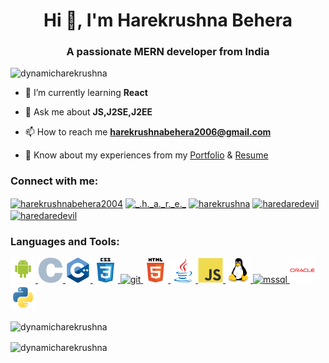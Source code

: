 <h1 align="center">Hi 👋, I'm Harekrushna Behera</h1>
<h3 align="center">A passionate MERN developer from India</h3>

<p align="left"> <img src="https://komarev.com/ghpvc/?username=dynamicharekrushna&label=Profile%20views&color=0e75b6&style=flat" alt="dynamicharekrushna" /> </p>

- 🌱 I’m currently learning **React**

- 💬 Ask me about **JS,J2SE,J2EE**

- 📫 How to reach me **harekrushnabehera2006@gmail.com**

- 📄 Know about my experiences from my [Portfolio](https://harekrushna-behera-portfolio.vercel.app/) & [Resume](https://drive.google.com/file/d/1TzgGqh8p-IttaSsa-ZXrFctAHPAv5jnE/view?usp=sharing)

<h3 align="left">Connect with me:</h3>
<p align="left">
<a href="https://linkedin.com/in/harekrushnabehera2004" target="blank"><img align="center" src="https://raw.githubusercontent.com/rahuldkjain/github-profile-readme-generator/master/src/images/icons/Social/linked-in-alt.svg" alt="harekrushnabehera2004" height="30" width="40" /></a>
<a href="https://instagram.com/_.h._a._r._e._" target="blank"><img align="center" src="https://raw.githubusercontent.com/rahuldkjain/github-profile-readme-generator/master/src/images/icons/Social/instagram.svg" alt="_.h._a._r._e._" height="30" width="40" /></a>
<a href="https://www.codechef.com/users/harekrushna" target="blank"><img align="center" src="https://cdn.jsdelivr.net/npm/simple-icons@3.1.0/icons/codechef.svg" alt="harekrushna" height="30" width="40" /></a>
<a href="https://www.hackerrank.com/haredaredevil" target="blank"><img align="center" src="https://raw.githubusercontent.com/rahuldkjain/github-profile-readme-generator/master/src/images/icons/Social/hackerrank.svg" alt="haredaredevil" height="30" width="40" /></a>
<a href="https://www.leetcode.com/haredaredevil" target="blank"><img align="center" src="https://raw.githubusercontent.com/rahuldkjain/github-profile-readme-generator/master/src/images/icons/Social/leet-code.svg" alt="haredaredevil" height="30" width="40" /></a>
</p>

<h3 align="left">Languages and Tools:</h3>
<p align="left"> <a href="https://developer.android.com" target="_blank" rel="noreferrer"> <img src="https://raw.githubusercontent.com/devicons/devicon/master/icons/android/android-original-wordmark.svg" alt="android" width="40" height="40"/> </a> <a href="https://www.cprogramming.com/" target="_blank" rel="noreferrer"> <img src="https://raw.githubusercontent.com/devicons/devicon/master/icons/c/c-original.svg" alt="c" width="40" height="40"/> </a> <a href="https://www.w3schools.com/cpp/" target="_blank" rel="noreferrer"> <img src="https://raw.githubusercontent.com/devicons/devicon/master/icons/cplusplus/cplusplus-original.svg" alt="cplusplus" width="40" height="40"/> </a> <a href="https://www.w3schools.com/css/" target="_blank" rel="noreferrer"> <img src="https://raw.githubusercontent.com/devicons/devicon/master/icons/css3/css3-original-wordmark.svg" alt="css3" width="40" height="40"/> </a> <a href="https://git-scm.com/" target="_blank" rel="noreferrer"> <img src="https://www.vectorlogo.zone/logos/git-scm/git-scm-icon.svg" alt="git" width="40" height="40"/> </a> <a href="https://www.w3.org/html/" target="_blank" rel="noreferrer"> <img src="https://raw.githubusercontent.com/devicons/devicon/master/icons/html5/html5-original-wordmark.svg" alt="html5" width="40" height="40"/> </a> <a href="https://www.java.com" target="_blank" rel="noreferrer"> <img src="https://raw.githubusercontent.com/devicons/devicon/master/icons/java/java-original.svg" alt="java" width="40" height="40"/> </a> <a href="https://developer.mozilla.org/en-US/docs/Web/JavaScript" target="_blank" rel="noreferrer"> <img src="https://raw.githubusercontent.com/devicons/devicon/master/icons/javascript/javascript-original.svg" alt="javascript" width="40" height="40"/> </a> <a href="https://www.linux.org/" target="_blank" rel="noreferrer"> <img src="https://raw.githubusercontent.com/devicons/devicon/master/icons/linux/linux-original.svg" alt="linux" width="40" height="40"/> </a> <a href="https://www.microsoft.com/en-us/sql-server" target="_blank" rel="noreferrer"> <img src="https://www.svgrepo.com/show/303229/microsoft-sql-server-logo.svg" alt="mssql" width="40" height="40"/> </a> <a href="https://www.oracle.com/" target="_blank" rel="noreferrer"> <img src="https://raw.githubusercontent.com/devicons/devicon/master/icons/oracle/oracle-original.svg" alt="oracle" width="40" height="40"/> </a> <a href="https://www.python.org" target="_blank" rel="noreferrer"> <img src="https://raw.githubusercontent.com/devicons/devicon/master/icons/python/python-original.svg" alt="python" width="40" height="40"/> </a> </p>

<p><img align="center" src="https://github-readme-stats.vercel.app/api/top-langs?username=dynamicharekrushna&show_icons=true&locale=en&layout=compact" alt="dynamicharekrushna" /></p>

<p><img align="center" src="https://github-readme-streak-stats.herokuapp.com/?user=dynamicharekrushna&" alt="dynamicharekrushna" /></p>
